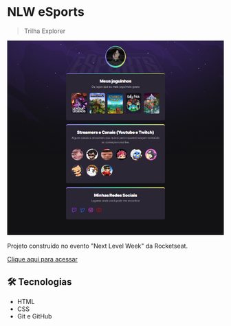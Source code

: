 # NLW eSports

>Trilha Explorer


![preview](./.github/preview.png)


Projeto construído no evento "Next Level Week" da Rocketseat.



[Clique aqui para acessar](https://pedromoreno32.github.io/nlw-1/)



## 🛠 Tecnologias

- HTML
- CSS
- Git e GitHub